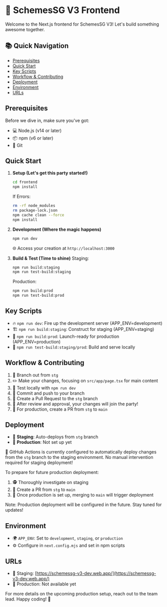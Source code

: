 # 🚀 SchemesSG V3 Frontend

Welcome to the Next.js frontend for SchemesSG V3! Let's build something awesome together.

## 📚 Quick Navigation
- [Prerequisites](#prerequisites)
- [Quick Start](#quick-start)
- [Key Scripts](#key-scripts)
- [Workflow & Contributing](#workflow--contributing)
- [Deployment](#deployment)
- [Environment](#environment)
- [URLs](#urls)

## Prerequisites

Before we dive in, make sure you've got:
- 💻 Node.js (v14 or later)
- 📦 npm (v6 or later)
- 🐙 Git

## Quick Start

1. **Setup (Let's get this party started!)**
   ```bash
   cd frontend
   npm install
   ```

   If Errors:
   ```bash
   rm -rf node_modules
   rm package-lock.json
   npm cache clean --force
   npm install
   ```

2. **Development (Where the magic happens)**
   ```bash
   npm run dev
   ```
   🌐 Access your creation at `http://localhost:3000`

3. **Build & Test (Time to shine)**
   Staging:
   ```bash
   npm run build:staging
   npm run test-build:staging
   ```
   Production:
   ```bash
   npm run build:prod
   npm run test-build:prod
   ```


## Key Scripts

- 🔥 `npm run dev`: Fire up the development server (APP_ENV=development)
- 🏗️ `npm run build:staging`: Construct for staging (APP_ENV=staging)
- 🚀 `npm run build:prod`: Launch-ready for production (APP_ENV=production)
- 🧪 `npm run test-build:staging/prod`: Build and serve locally

## Workflow & Contributing

1. 🌿 Branch out from `stg`
2. ✏️ Make your changes, focusing on `src/app/page.tsx` for main content
3. 🧪 Test locally with `npm run dev`
4. 💾 Commit and push to your branch
5. 🙋 Create a Pull Request to the `stg` branch
6. 👀 After review and approval, your changes will join the party!
7. 🚀 For production, create a PR from `stg` to `main`

## Deployment

- 🚦 **Staging**: Auto-deploys from `stg` branch
- 🚀 **Production**: Not set up yet

🤖 GitHub Actions is currently configured to automatically deploy changes from the `stg` branch to the staging environment. No manual intervention required for staging deployment!

To prepare for future production deployment:
1. 🕵️ Thoroughly investigate on staging
2. 📝 Create a PR from `stg` to `main`
3. 🎉 Once production is set up, merging to `main` will trigger deployment

Note: Production deployment will be configured in the future. Stay tuned for updates!

## Environment

- 🌍 `APP_ENV`: Set to `development`, `staging`, or `production`
- ⚙️ Configure in `next.config.mjs` and set in npm scripts

## URLs

- 🧪 Staging: [https://schemessg-v3-dev.web.app/](https://schemessg-v3-dev.web.app/)
- 🚀 Production: Not available yet

For more details on the upcoming production setup, reach out to the team lead. Happy coding! 🎉
